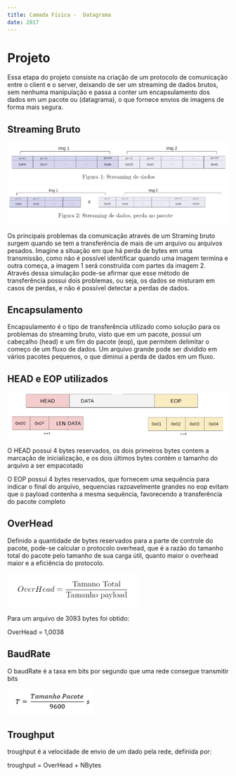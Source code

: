 ```yaml
---
title: Camada Física -  Datagrama
date: 2017
---
```


# Projeto 
Essa etapa do projeto consiste na criação de um protocolo de comunicação entre o client e o server, deixando de ser um streaming de dados brutos, sem nenhuma manipulação e passa a conter um encapsulamento dos dados em um pacote ou (datagrama), o que fornece envios de imagens de forma mais segura.

## Streaming Bruto

![Streaming Bruto](doc/Streaming2.png)
![Streaming Bruto](doc/Streaming.png)

Os principais problemas da comunicação através de um Straming bruto surgem quando se tem a transferência de mais de um arquivo ou arquivos pesados. 
Imagine a situação em que há perda de bytes em uma transmissão, como não é possível identificar quando uma imagem termina e outra começa, a imagem 1 será construída com partes da imagem 2. Através dessa simulação pode-se afirmar que esse método de transferência possui dois problemas, ou seja, os dados se misturam em casos de perdas, e não é possível detectar a perdas de dados.
  
## Encapsulamento
Encapsulamento é o tipo de transferência utilizado como solução para os problemas do streaming bruto, visto que em um pacote, possui um cabeçalho (head) e um fim do pacote (eop), que permitem delimitar o começo de um fluxo de dados. Um arquivo grande pode ser dividido em vários pacotes pequenos, o que diminui a perda de dados em um fluxo.

## HEAD e EOP utilizados

![Protocolo](doc/protocolo.png)

O HEAD possui 4 bytes reservados, os dois primeiros bytes contem a marcação de inicialização, e os dois últimos bytes contém o tamanho do arquivo a ser empacotado

O EOP possui 4 bytes reservados, que fornecem uma sequência para indicar o final do arquivo, sequencias razoavelmente grandes no eop evitam que o payload contenha a mesma sequência, favorecendo a transferência do pacote completo 

## OverHead
Definido a quantidade de bytes reservados para a parte de controle do pacote, pode-se calcular o protocolo overhead, que é a razão do tamanho total do pacote pelo tamanho de sua carga útil, quanto maior o overhead maior e a eficiência do protocolo.

![overhead](doc/overhead.png)

Para um arquivo de 3093 bytes foi obtido:

OverHead = 1,0038

## BaudRate
O baudRate é a taxa em bits por segundo que uma rede consegue transmitir bits

![baudRate](doc/Ttrasmisao.png)

## Troughput
troughput é a velocidade de envio de um dado pela rede, definida por:

troughput = OverHead + NBytes

